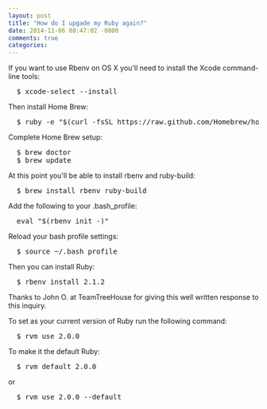 ```yaml
---
layout: post
title: "How do I upgade my Ruby again?"
date: 2014-11-06 08:47:02 -0800
comments: true
categories:
---
```

If you want to use Rbenv on OS X you'll need to install the Xcode command-line tools:
<pre>
  $ xcode-select --install
</pre>

Then install Home Brew:
<pre>
  $ ruby -e "$(curl -fsSL https://raw.github.com/Homebrew/homebrew/go/install)"
</pre>

Complete Home Brew setup:
<pre>
  $ brew doctor
  $ brew update
</pre>

At this point you'll be able to install rbenv and ruby-build:
<pre>
  $ brew install rbenv ruby-build
</pre>

Add the following to your .bash_profile:
<pre>
  eval "$(rbenv init -)"
</pre>

Reload your bash profile settings:
<pre>
  $ source ~/.bash_profile
</pre>

Then you can install Ruby:
<pre>
  $ rbenv install 2.1.2
</pre>

Thanks to John O. at TeamTreeHouse for giving this well written response to this inquiry.

To set as your current version of Ruby run the following command:
<pre>
  $ rvm use 2.0.0
</pre>

To make it the default Ruby:
<pre>
  $ rvm default 2.0.0
</pre>
or
<pre>
  $ rvm use 2.0.0 --default
</pre>
